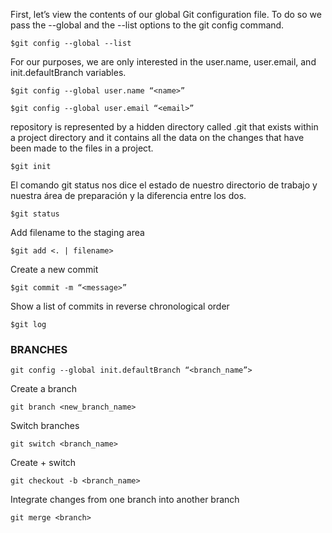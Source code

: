 
First, let’s view the contents of our global Git configuration file. To do so we pass the --global and the --list options to the git config command.

`$git config --global --list`

For our purposes, we are only interested in the user.name, user.email, and init.defaultBranch variables.

```$git config --global user.name “<name>”```

```$git config --global user.email “<email>”```

repository is represented by a hidden directory called .git that exists within a project directory and it contains all the data on the changes that have been made to the files in a project.

`$git init`

El comando git status nos dice el estado de nuestro directorio de trabajo y nuestra área de preparación y la diferencia entre los dos.

`$git status`


Add filename to the staging area

`$git add <. | filename>`


Create a new commit

`$git commit -m “<message>”`


Show a list of commits in reverse chronological order

`$git log`



###   BRANCHES  

`git config --global init.defaultBranch “<branch_name”>`

Create a branch

`git branch <new_branch_name>`

Switch branches

`git switch <branch_name>`

Create + switch

`git checkout -b <branch_name>`

Integrate changes from one branch into another branch

`git merge <branch>`